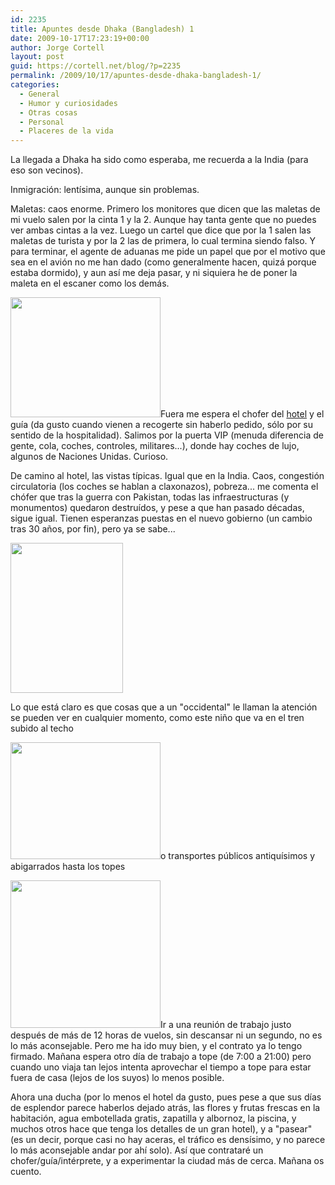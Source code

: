 ```yaml
---
id: 2235
title: Apuntes desde Dhaka (Bangladesh) 1
date: 2009-10-17T17:23:19+00:00
author: Jorge Cortell
layout: post
guid: https://cortell.net/blog/?p=2235
permalink: /2009/10/17/apuntes-desde-dhaka-bangladesh-1/
categories:
  - General
  - Humor y curiosidades
  - Otras cosas
  - Personal
  - Placeres de la vida
---
```

La llegada a Dhaka ha sido como esperaba, me recuerda a la India (para eso son vecinos).

Inmigración: lentísima, aunque sin problemas.
  
Maletas: caos enorme. Primero los monitores que dicen que las maletas de mi vuelo salen por la cinta 1 y la 2. Aunque hay tanta gente que no puedes ver ambas cintas a la vez. Luego un cartel que dice que por la 1 salen las maletas de turista y por la 2 las de primera, lo cual termina siendo falso. Y para terminar, el agente de aduanas me pide un papel que por el motivo que sea en el avión no me han dado (como generalmente hacen, quizá porque estaba dormido), y aun así me deja pasar, y ni siquiera he de poner la maleta en el escaner como los demás.

<img class="aligncenter" title="aeropuerto ZIA, Dhaka" src="https://farm3.static.flickr.com/2480/4018127699_d79d1a1f1e_m.jpg" alt="" width="240" height="192" />Fuera me espera el chofer del <a title="https://www.panpacific.com/Dhaka/Overview.html" href="https://www.panpacific.com/Dhaka/Overview.html" target="_blank">hotel</a> y el guía (da gusto cuando vienen a recogerte sin haberlo pedido, sólo por su sentido de la hospitalidad). Salimos por la puerta VIP (menuda diferencia de gente, cola, coches, controles, militares...), donde hay coches de lujo, algunos de Naciones Unidas. Curioso.

De camino al hotel, las vistas típicas. Igual que en la India. Caos, congestión circulatoria (los coches se hablan a claxonazos), pobreza... me comenta el chófer que tras la guerra con Pakistan, todas las infraestructuras (y monumentos) quedaron destruídos, y pese a que han pasado décadas, sigue igual. Tienen esperanzas puestas en el nuevo gobierno (un cambio tras 30 años, por fin), pero ya se sabe...

<img class="aligncenter" title="calle Dhaka" src="https://farm3.static.flickr.com/2512/4018127873_8a4056f1b4_m.jpg" alt="" width="180" height="240" />

Lo que está claro es que cosas que a un "occidental" le llaman la atención se pueden ver en cualquier momento, como este niño que va en el tren subido al techo

<img class="aligncenter" title="niño subido al techo del tren" src="https://farm3.static.flickr.com/2671/4018127763_ce8b42dedf_m.jpg" alt="" width="240" height="187" />o transportes públicos antiquísimos y abigarrados hasta los topes

<img class="aligncenter" title="transporte público" src="https://farm3.static.flickr.com/2612/4018888708_a59f3e7b40_m.jpg" alt="" width="240" height="236" />Ir a una reunión de trabajo justo después de más de 12 horas de vuelos, sin descansar ni un segundo, no es lo más aconsejable. Pero me ha ido muy bien, y el contrato ya lo tengo firmado. Mañana espera otro día de trabajo a tope (de 7:00 a 21:00) pero cuando uno viaja tan lejos intenta aprovechar el tiempo a tope para estar fuera de casa (lejos de los suyos) lo menos posible.

Ahora una ducha (por lo menos el hotel da gusto, pues pese a que sus días de esplendor parece haberlos dejado atrás, las flores y frutas frescas en la habitación, agua embotellada gratis, zapatilla y albornoz, la piscina, y muchos otros hace que tenga los detalles de un gran hotel), y a "pasear" (es un decir, porque casi no hay aceras, el tráfico es densísimo, y no parece lo más aconsejable andar por ahí solo). Así que contrataré un chofer/guía/intérprete, y a experimentar la ciudad más de cerca. Mañana os cuento.